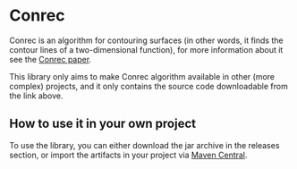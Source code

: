 # Conrec
Conrec is an algorithm for contouring surfaces (in other words, it finds the contour lines of a two-dimensional function), for more information about it see the [Conrec paper](http://paulbourke.net/papers/conrec/).

This library only aims to make Conrec algorithm available in other (more complex) projects, and it only contains the source code downloadable from the link above.

## How to use it in your own project

To use the library, you can either download the jar archive in the releases section, or import the artifacts in your project via [Maven Central](https://mvnrepository.com/repos/central).